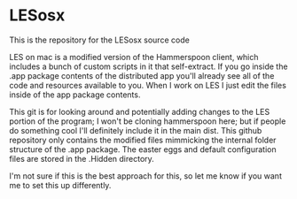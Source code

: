 # LESosx
This is the repository for the LESosx source code

LES on mac is a modified version of the Hammerspoon client, which includes a bunch of custom scripts in it that self-extract.
If you go inside the .app package contents of the distributed app you'll already see all of the code and resources available to you.
When I work on LES I just edit the files inside of the app package contents.

This git is for looking around and potentially adding changes to the LES portion of the program; I won't be cloning hammerspoon here; but if people do something cool I'll definitely include it in the main dist.
This github repository only contains the modified files mimmicking the internal folder structure of the .app package.
The easter eggs and default configuration files are stored in the .Hidden directory.

I'm not sure if this is the best approach for this, so let me know if you want me to set this up differently.
